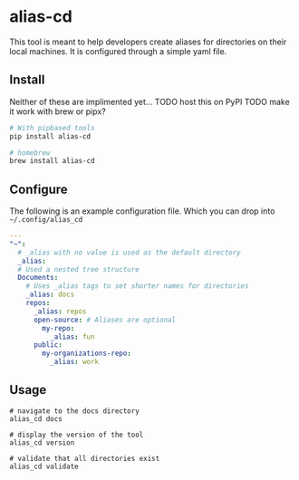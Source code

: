 # alias-cd
This tool is meant to help developers create aliases for directories on their local machines. It is configured through a simple yaml file.

## Install
Neither of these are implimented yet...
TODO host this on PyPI
TODO make it work with brew or pipx?
```bash
# With pipbased tools
pip install alias-cd
```

```bash
# homebrew
brew install alias-cd
```

## Configure
The following is an example configuration file. Which you can drop into `~/.config/alias_cd`
```yaml
---
"~":
  # _alias with no value is used as the default directory
  _alias:
  # Used a nested tree structure 
  Documents:
    # Uses _alias tags to set shorter names for directories
    _alias: docs
    repos:
      _alias: repos
      open-source: # Aliases are optional
        my-repo:
          _alias: fun
      public:
        my-organizations-repo:
          _alias: work
```

## Usage
```
# navigate to the docs directory
alias_cd docs

# display the version of the tool
alias_cd version

# validate that all directories exist
alias_cd validate
```